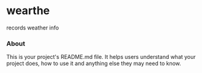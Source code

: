 wearthe
=======

records weather info

### About

This is your project's README.md file. It helps users understand what your
project does, how to use it and anything else they may need to know.